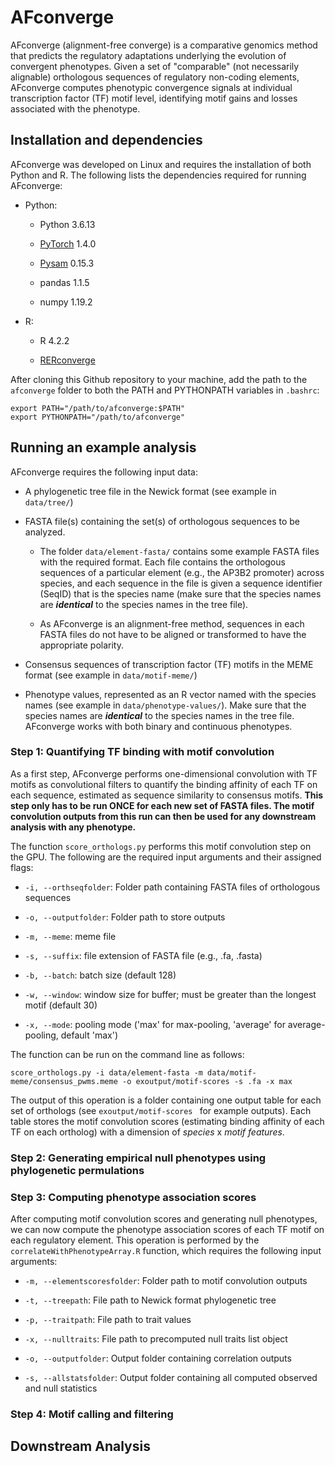 # AFconverge

AFconverge (alignment-free converge) is a comparative genomics method that predicts the regulatory adaptations underlying the evolution of convergent phenotypes. Given a set of "comparable" (not necessarily alignable) orthologous sequences of regulatory non-coding elements, AFconverge computes phenotypic convergence signals at individual transcription factor (TF) motif level, identifying motif gains and losses associated with the phenotype.


## Installation and dependencies

AFconverge was developed on Linux and requires the installation of both Python and R. The following lists the dependencies required for running AFconverge:

- Python:

    - Python 3.6.13

    - [PyTorch](https://pytorch.org/) 1.4.0

    - [Pysam](https://pysam.readthedocs.io/en/latest/index.html) 0.15.3

    - pandas 1.1.5
    
    - numpy 1.19.2
    
- R:
    - R 4.2.2
    
    - [RERconverge](https://github.com/nclark-lab/RERconverge)
    
After cloning this Github repository to your machine, add the path to the `afconverge` folder to both the PATH and PYTHONPATH variables in `.bashrc`:


```
export PATH="/path/to/afconverge:$PATH"
export PYTHONPATH="/path/to/afconverge"
```


## Running an example analysis

AFconverge requires the following input data:

* A phylogenetic tree file in the Newick format (see example in `data/tree/`)

* FASTA file(s) containing the set(s) of orthologous sequences to be analyzed. 

    - The folder `data/element-fasta/` contains some example FASTA files with the required format. Each file contains the orthologous sequences of a particular element (e.g., the AP3B2 promoter) across species, and each sequence in the file is given a sequence identifier (SeqID) that is the species name (make sure that the species names are ***identical*** to the species names in the tree file).
    
    - As AFconverge is an alignment-free method, sequences in each FASTA files do not have to be aligned or transformed to have the appropriate polarity.
    
* Consensus sequences of transcription factor (TF) motifs in the MEME format (see example in `data/motif-meme/`)

* Phenotype values, represented as an R vector named with the species names (see example in `data/phenotype-values/`). Make sure that the species names are ***identical*** to the species names in the tree file. AFconverge works with both binary and continuous phenotypes.



### Step 1: Quantifying TF binding with motif convolution

As a first step, AFconverge performs one-dimensional convolution with TF motifs as convolutional filters to quantify the binding affinity of each TF on each sequence, estimated as sequence similarity to consensus motifs. **This step only has to be run ONCE for each new set of FASTA files. The motif convolution outputs from this run can then be used for any downstream analysis with any phenotype.**

The function `score_orthologs.py` performs this motif convolution step on the GPU. The following are the required input arguments and their assigned flags:

* `-i, --orthseqfolder`: Folder path containing FASTA files of orthologous sequences

* `-o, --outputfolder`: Folder path to store outputs

* `-m, --meme`: meme file

* `-s, --suffix`: file extension of FASTA file (e.g., .fa, .fasta)

* `-b, --batch`: batch size (default 128)

* `-w, --window`: window size for buffer; must be greater than the longest motif (default 30)

* `-x, --mode`: pooling mode ('max' for max-pooling, 'average' for average-pooling, default 'max')

The function can be run on the command line as follows:

```
score_orthologs.py -i data/element-fasta -m data/motif-meme/consensus_pwms.meme -o exoutput/motif-scores -s .fa -x max
```

The output of this operation is a folder containing one output table for each set of orthologs (see `exoutput/motif-scores ` for example outputs). Each table stores the motif convolution scores (estimating binding affinity of each TF on each ortholog) with a dimension of *species* x *motif features*.





### Step 2: Generating empirical null phenotypes using phylogenetic permulations



### Step 3: Computing phenotype association scores

After computing motif convolution scores and generating null phenotypes, we can now compute the phenotype association scores of each TF motif on each regulatory element. This operation is performed by the `correlateWithPhenotypeArray.R` function, which requires the following input arguments:

* `-m, --elementscoresfolder`: Folder path to motif convolution outputs

* `-t, --treepath`: File path to Newick format phylogenetic tree

* `-p, --traitpath`: File path to trait values

* `-x, --nulltraits`: File path to precomputed null traits list object

* `-o, --outputfolder`: Output folder containing correlation outputs

* `-s, --allstatsfolder`: Output folder containing all computed observed and null statistics



### Step 4: Motif calling and filtering



## Downstream Analysis

